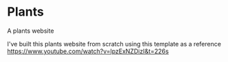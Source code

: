 # Plants
A plants website

I've built this plants website from scratch using this template as a reference https://www.youtube.com/watch?v=lpzExNZDizI&t=226s
